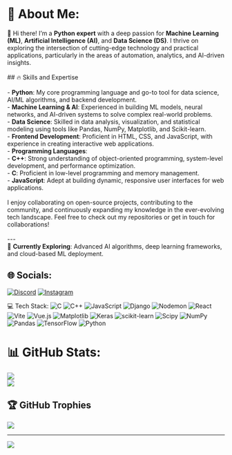 # 💫 About Me:
👋 Hi there! I’m a **Python expert** with a deep passion for **Machine Learning (ML)**, **Artificial Intelligence (AI)**, and **Data Science (DS)**. I thrive on exploring the intersection of cutting-edge technology and practical applications, particularly in the areas of automation, analytics, and AI-driven insights.<br><br>## 🔥 Skills and Expertise<br><br>- **Python**: My core programming language and go-to tool for data science, AI/ML algorithms, and backend development.<br>- **Machine Learning & AI**: Experienced in building ML models, neural networks, and AI-driven systems to solve complex real-world problems.<br>- **Data Science**: Skilled in data analysis, visualization, and statistical modeling using tools like Pandas, NumPy, Matplotlib, and Scikit-learn.<br>- **Frontend Development**: Proficient in HTML, CSS, and JavaScript, with experience in creating interactive web applications.<br>- **Programming Languages**:<br>  - **C++**: Strong understanding of object-oriented programming, system-level development, and performance optimization.<br>  - **C**: Proficient in low-level programming and memory management.<br>  - **JavaScript**: Adept at building dynamic, responsive user interfaces for web applications.<br><br>I enjoy collaborating on open-source projects, contributing to the community, and continuously expanding my knowledge in the ever-evolving tech landscape. Feel free to check out my repositories or get in touch for collaborations!<br><br>---<br>🌱 **Currently Exploring**: Advanced AI algorithms, deep learning frameworks, and cloud-based ML deployment.<br>


## 🌐 Socials:
[![Discord](https://img.shields.io/badge/Discord-%237289DA.svg?logo=discord&logoColor=white)](https://discord.gg/ltred21) [![Instagram](https://img.shields.io/badge/Instagram-%23E4405F.svg?logo=Instagram&logoColor=white)](https://instagram.com/not_vatsal) 

💻 Tech Stack:
![C](https://img.shields.io/badge/c-%2300599C.svg?style=for-the-badge&logo=c&logoColor=white) ![C++](https://img.shields.io/badge/c++-%2300599C.svg?style=for-the-badge&logo=c%2B%2B&logoColor=white) ![JavaScript](https://img.shields.io/badge/javascript-%23323330.svg?style=for-the-badge&logo=javascript&logoColor=%23F7DF1E) ![Django](https://img.shields.io/badge/django-%23092E20.svg?style=for-the-badge&logo=django&logoColor=white) ![Nodemon](https://img.shields.io/badge/NODEMON-%23323330.svg?style=for-the-badge&logo=nodemon&logoColor=%BBDEAD) ![React](https://img.shields.io/badge/react-%2320232a.svg?style=for-the-badge&logo=react&logoColor=%2361DAFB) ![Vite](https://img.shields.io/badge/vite-%23646CFF.svg?style=for-the-badge&logo=vite&logoColor=white) ![Vue.js](https://img.shields.io/badge/vue.js-%2335495e.svg?style=for-the-badge&logo=vuedotjs&logoColor=%234FC08D) ![Matplotlib](https://img.shields.io/badge/Matplotlib-%23ffffff.svg?style=for-the-badge&logo=Matplotlib&logoColor=black) ![Keras](https://img.shields.io/badge/Keras-%23D00000.svg?style=for-the-badge&logo=Keras&logoColor=white) ![scikit-learn](https://img.shields.io/badge/scikit--learn-%23F7931E.svg?style=for-the-badge&logo=scikit-learn&logoColor=white) ![Scipy](https://img.shields.io/badge/SciPy-%230C55A5.svg?style=for-the-badge&logo=scipy&logoColor=%white) ![NumPy](https://img.shields.io/badge/numpy-%23013243.svg?style=for-the-badge&logo=numpy&logoColor=white) ![Pandas](https://img.shields.io/badge/pandas-%23150458.svg?style=for-the-badge&logo=pandas&logoColor=white) ![TensorFlow](https://img.shields.io/badge/TensorFlow-%23FF6F00.svg?style=for-the-badge&logo=TensorFlow&logoColor=white) ![Python](https://img.shields.io/badge/python-3670A0?style=for-the-badge&logo=python&logoColor=ffdd54)
# 📊 GitHub Stats:
![](https://github-readme-streak-stats.herokuapp.com/?user=Vatsal212005&theme=dark&hide_border=false)<br/>
![](https://github-readme-stats.vercel.app/api/top-langs/?username=Vatsal212005&theme=dark&hide_border=false&include_all_commits=true&count_private=true&layout=compact)

## 🏆 GitHub Trophies
![](https://github-profile-trophy.vercel.app/?username=Vatsal212005&theme=radical&no-frame=false&no-bg=true&margin-w=4)

---
[![](https://visitcount.itsvg.in/api?id=Vatsal212005&icon=0&color=0)](https://visitcount.itsvg.in)

<!-- Proudly created with GPRM ( https://gprm.itsvg.in ) -->
